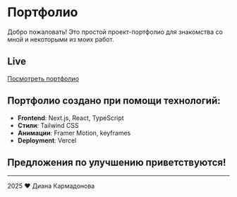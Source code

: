 # Портфолио

Добро пожаловать! Это простой проект-портфолио для знакомства со мной и некоторыми из моих работ.

## Live

[Посмотреть портфолио](https://karmadonowa.vercel.app)

## Портфолио создано при помощи технологий:

- **Frontend**: Next.js, React, TypeScript
- **Стили**: Tailwind CSS
- **Анимации**: Framer Motion, keyframes
- **Deployment**: Vercel

## Предложения по улучшению приветствуются!

---

2025 ❤️ Диана Кармадонова
